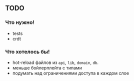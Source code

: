 ## TODO

### Что нужно!
- tests
- crdt


### Что хотелось бы!
- hot-reload файлов из `api`, `lib`, `domain`, `db`.
- меньше бойлерплейта с типами
- подумать над ограничениями доступа в каждом слое
